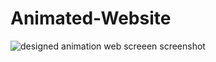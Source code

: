 # Animated-Website

![designed animation web screeen screenshot](https://user-images.githubusercontent.com/101517711/158070327-a5fdd47c-ad1b-4535-ba24-f339c2c7507b.png)

